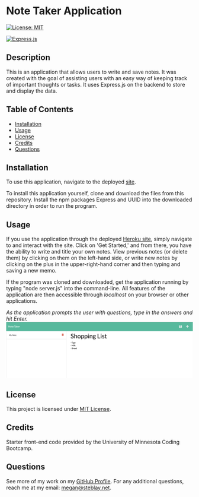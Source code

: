 # Note Taker Application

[![License: MIT](https://img.shields.io/badge/License-MIT-yellow.svg)](https://opensource.org/licenses/MIT)

[![Express.js](https://img.shields.io/badge/express.js-%23404d59.svg?style=for-the-badge&logo=express&logoColor=%2361DAFB)](https://expressjs.com/)

## Description

This is an application that allows users to write and save notes. It was created with the goal of assisting users with an easy way of keeping track of important thoughts or tasks. It uses Express.js on the backend to store and display the data.
    
## Table of Contents
 - [Installation](#installation)
 - [Usage](#usage)
 - [License](#license)
 - [Credits](#credits)
 - [Questions](#questions)
    
    
## Installation

To use this application, navigate to the deployed [site](https://fast-citadel-06627.herokuapp.com/).

To install this application yourself, clone and download the files from this repository. Install the npm packages Express and UUID into the downloaded directory in order to run the program.
    
## Usage

If you use the application through the deployed [Heroku site](https://fast-citadel-06627.herokuapp.com/), simply navigate to and interact with the site. Click on 'Get Started,' and from there, you have the ability to write and title your own notes. View previous notes (or delete them) by clicking on them on the left-hand side, or write new notes by clicking on the plus in the upper-right-hand corner and then typing and saving a new memo.

If the program was cloned and downloaded, get the application running by typing "node server.js" into the command-line. All features of the application are then accessible through *localhost* on your browser or other applications.

*As the application prompts the user with questions, type in the answers and hit Enter.*
![Screenshot of Application](asset/app.png)

## License

This project is licensed under [MIT License](https://opensource.org/licenses/MIT).
    
## Credits

Starter front-end code provided by the University of Minnesota Coding Bootcamp.

## Questions

See more of my work on my [GitHub Profile](https://github.com/msteblu/).
For any additional questions, reach me at my email: megan@steblay.net.